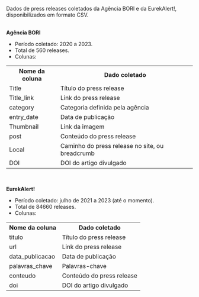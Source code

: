 Dados de press releases coletados da Agência BORI e da EurekAlert!, disponibilizados em formato CSV.
<br><br>

<b>Agência BORI</b>
<ul>
  <li>Período coletado: 2020 a 2023.</li>
  <li>Total de 560 releases.</li>
  <li>Colunas:</li>
</ul>
  <table>
              <tr><th>Nome da coluna</th><th>Dado coletado</th></tr>
              <tr><td>Title</td><td>Título do press release</td></tr>
              <tr></tr><td>Title_link</td><td>Link do press release</td></tr>
              <tr><td>category</td><td>Categoria definida pela agência</td></tr>
              <tr><td>entry_date</td><td>Data de publicação</td></tr>
              <tr><td>Thumbnail</td><td>Link da imagem</td></tr>
              <tr><td>post</td><td>Conteúdo do press release</td></tr>
              <tr><td>Local</td><td>Caminho do press release no site, ou breadcrumb</td></tr>
              <tr><td>DOI</td><td>DOI do artigo divulgado</td></tr>
</table>
<br>

<b>EurekAlert!</b>
<ul>
  <li>Período coletado: julho de 2021 a 2023 (até o momento).</li>
  <li>Total de 84660 releases.</li>
  <li>Colunas:</li>
</ul>
  <table>
            <tr>
                        <th>Nome da coluna</th>
                        <th>Dado coletado</th>
            </tr>
            <tr>
                        <td>titulo</td>
                        <td>Título do press release</td>
            </tr>
            <tr>
                        <td>url</td>
                        <td>Link do press release</td>
            </tr>
            <tr>
                        <td>data_publicacao</td>
                        <td>Data de publicação</td>
            </tr>
            <tr>
                        <td>palavras_chave</td>
                        <td>Palavras-chave</td>
            </tr>
            <tr>
                        <td>conteudo</td>
                        <td>Conteúdo do press release</td>
            </tr>
            <tr>
                        <td>doi</td>
                        <td>DOI do artigo divulgado</td>
            </tr>
</table>

